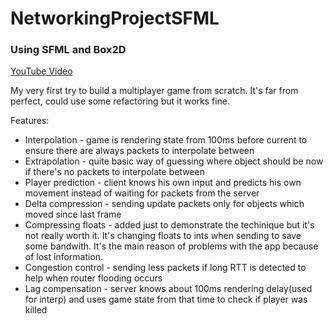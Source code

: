 # NetworkingProjectSFML
### Using SFML and Box2D

[YouTube Video](https://youtu.be/jkqCUnILRnQ)

My very first try to build a multiplayer game from scratch. It's far from perfect, could use some refactoring but it works fine.

Features:
* Interpolation - game is rendering state from 100ms before current to ensure there are always packets to interpolate between
* Extrapolation - quite basic way of guessing where object should be now if there's no packets to interpolate between
* Player prediction - client knows his own input and predicts his own movement instead of waiting for packets from the server
* Delta compression - sending update packets only for objects which moved since last frame
* Compressing floats - added just to demonstrate the techinique but it's not really worth it. It's changing floats to ints when sending to save some bandwith. It's the main reason of problems with the app because of lost information.
* Congestion control - sending less packets if long RTT is detected to help when router flooding occurs
* Lag compensation - server knows about 100ms rendering delay(used for interp) and uses game state from that time to check if player was killed
